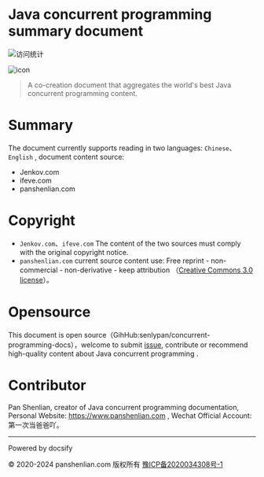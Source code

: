 # Java concurrent programming summary document

![访问统计](https://visitor-badge.glitch.me/badge?page_id=senlypan.concurrent.readme-en&left_color=blue&right_color=red)

![icon](http://concurrent-programming.panshenlian.com/_media/icon200.png)

> A co-creation document that aggregates the world's best Java concurrent programming content.

# Summary

The document currently supports reading in two languages: `Chinese`、`English` , document content source:

- Jenkov.com
- ifeve.com
- panshenlian.com

# Copyright

- `Jenkov.com`、`ifeve.com` The content of the two sources must comply with the original copyright notice.
- `panshenlian.com` current source content use: Free reprint - non-commercial - non-derivative - keep attribution （[Creative Commons 3.0 license](https://creativecommons.org/licenses/by-nc-nd/3.0/cn/)）。

# Opensource

This document is open source（GihHub:senlypan/concurrent-programming-docs），welcome to submit [issue](https://github.com/senlypan/concurrent-programming-docs/issues), contribute or recommend high-quality content about Java concurrent programming .

# Contributor

Pan Shenlian, creator of Java concurrent programming documentation,  Personal Website: https://www.panshenlian.com , Wechat Official Account: 第一次当爸爸吖。

***
Powered by docsify

© 2020-2024 panshenlian.com 版权所有  [豫ICP备2020034308号-1](https://beian.miit.gov.cn/)
